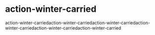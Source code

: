 # action-winter-carried
action-winter-carriedaction-winter-carriedaction-winter-carriedaction-winter-carriedaction-winter-carriedaction-winter-carried
